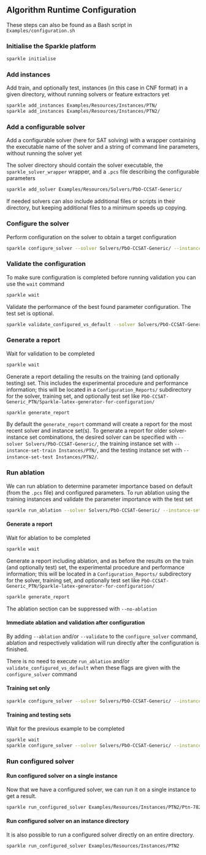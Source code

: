 ## Algorithm Runtime Configuration

These steps can also be found as a Bash script in `Examples/configuration.sh`

### Initialise the Sparkle platform

```bash
sparkle initialise
```

### Add instances

Add train, and optionally test, instances (in this case in CNF format) in a given directory, without running solvers or feature extractors yet

```bash
sparkle add_instances Examples/Resources/Instances/PTN/
sparkle add_instances Examples/Resources/Instances/PTN2/
```

### Add a configurable solver

Add a configurable solver (here for SAT solving) with a wrapper containing the executable name of the solver and a string of command line parameters, without running the solver yet

The solver directory should contain the solver executable, the `sparkle_solver_wrapper` wrapper, and a `.pcs` file describing the configurable parameters

```bash
sparkle add_solver Examples/Resources/Solvers/PbO-CCSAT-Generic/
```

If needed solvers can also include additional files or scripts in their directory, but keeping additional files to a minimum speeds up copying.

### Configure the solver

Perform configuration on the solver to obtain a target configuration

```bash
sparkle configure_solver --solver Solvers/PbO-CCSAT-Generic/ --instance-set-train Instances/PTN/
```

### Validate the configuration

To make sure configuration is completed before running validation you can use the `wait` command

```bash
sparkle wait
```

Validate the performance of the best found parameter configuration. The test set is optional.

```bash
sparkle validate_configured_vs_default --solver Solvers/PbO-CCSAT-Generic/ --instance-set-train Instances/PTN/ --instance-set-test Instances/PTN2/
```

### Generate a report

Wait for validation to be completed

```bash
sparkle wait
```

Generate a report detailing the results on the training (and optionally testing) set. This includes the experimental procedure and performance information; this will be located in a `Configuration_Reports/` subdirectory for the solver, training set, and optionally test set like `PbO-CCSAT-Generic_PTN/Sparkle-latex-generator-for-configuration/`

```bash
sparkle generate_report
```

By default the `generate_report` command will create a report for the most recent solver and instance set(s). To generate a report for older solver-instance set combinations, the desired solver can be specified with `--solver Solvers/PbO-CCSAT-Generic/`, the training instance set with `--instance-set-train Instances/PTN/`, and the testing instance set with `--instance-set-test Instances/PTN2/`.

### Run ablation

We can run ablation to determine parameter importance based on default (from the `.pcs` file) and configured parameters.
To run ablation using the training instances and validate the parameter importance with the test set

```bash
sparkle run_ablation --solver Solvers/PbO-CCSAT-Generic/ --instance-set-train Instances/PTN/ --instance-set-test Instances/PTN2/
```

#### Generate a report

Wait for ablation to be completed

```bash
sparkle wait
```

Generate a report including ablation, and as before the results on the train (and optionally test) set, the experimental procedure and performance information; this will be located in a `Configuration_Reports/` subdirectory for the solver, training set, and optionally test set like `PbO-CCSAT-Generic_PTN/Sparkle-latex-generator-for-configuration/`

```bash
sparkle generate_report
```

The ablation section can be suppressed with `--no-ablation` 

#### Immediate ablation and validation after configuration

By adding `--ablation` and/or `--validate` to the `configure_solver` command, ablation and respectively validation will run directly after the configuration is finished.

There is no need to execute `run_ablation` and/or `validate_configured_vs_default` when these flags are given with the `configure_solver` command

#### Training set only

```bash
sparkle configure_solver --solver Solvers/PbO-CCSAT-Generic/ --instance-set-train Instances/PTN/ --ablation --validate
```

#### Training and testing sets

Wait for the previous example to be completed

```bash
sparkle wait
sparkle configure_solver --solver Solvers/PbO-CCSAT-Generic/ --instance-set-train Instances/PTN/ --instance-set-test Instances/PTN2/ --ablation --validate
```

### Run configured solver

#### Run configured solver on a single instance

Now that we have a configured solver, we can run it on a single instance to get a result.

```bash
sparkle run_configured_solver Examples/Resources/Instances/PTN2/Ptn-7824-b20.cnf
```

#### Run configured solver on an instance directory

It is also possible to run a configured solver directly on an entire directory.

```bash
sparkle run_configured_solver Examples/Resources/Instances/PTN2
```